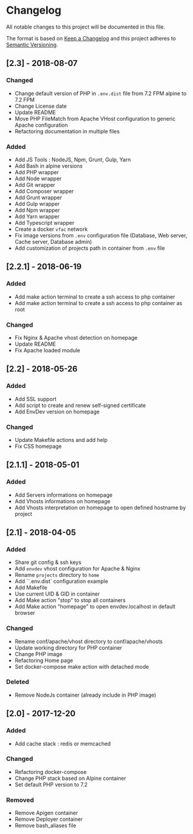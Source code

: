 # Changelog

All notable changes to this project will be documented in this file.

The format is based on [Keep a Changelog](http://keepachangelog.com/en/1.0.0/)
and this project adheres to [Semantic Versioning](http://semver.org/spec/v2.0.0.html).

## [2.3] - 2018-08-07

### Changed

- Change default version of PHP in `.env.dist` file from 7.2 FPM alpine to 7.2 FPM
- Change License date
- Update README
- Move PHP FileMatch from Apache VHost configuration to generic Apache configuration
- Refactoring documentation in multiple files

### Added

- Add JS Tools : NodeJS, Npm, Grunt, Gulp, Yarn
- Add Bash in alpine versions
- Add PHP wrapper
- Add Node wrapper
- Add Git wrapper
- Add Composer wrapper
- Add Grunt wrapper
- Add Gulp wrapper
- Add Npm wrapper
- Add Yarn wrapper
- Add Typescript wrapper
- Create a docker `vfac` network
- Fix image versions from `.env` configuration file (Database, Web server, Cache server, Database admin)
- Add customization of projects path in container from `.env` file

## [2.2.1] - 2018-06-19

### Added

- Add make action terminal to create a ssh access to php container
- Add make action terminal to create a ssh access to php container as root

### Changed

- Fix Nginx & Apache vhost detection on homepage
- Update README
- Fix Apache loaded module

## [2.2] - 2018-05-26

### Added

- Add SSL support
- Add script to create and renew self-signed certificate
- Add EnvDev version on homepage

### Changed

- Update Makefile actions and add help
- Fix CSS homepage

## [2.1.1] - 2018-05-01

### Added

- Add Servers informations on homepage
- Add Vhosts informations on homepage
- Add Vhosts interpretation on homepage to open defined hostname by project

## [2.1] - 2018-04-05

### Added

- Share git config & ssh keys
- Add `envdev` vhost configuration for Apache & Nginx
- Rename `projects` directory to `home`
- Add ``.env.dist` configuration example
- Add Makefile
- Use current UID & GID in container
- Add Make action "stop" to stop all containers
- Add Make action "homepage" to open envdev.localhost in default browser

### Changed

- Rename conf/apache/vhost directory to conf/apache/vhosts
- Update working directory for PHP container
- Change PHP image
- Refactoring Home page
- Set docker-compose make action with detached mode

### Deleted

- Remove NodeJs container (already include in PHP image)

## [2.0] - 2017-12-20

### Added

- Add cache stack : redis or memcached

### Changed

- Refactoring docker-compose
- Change PHP stack based on Alpine container
- Set default PHP version to 7.2

### Removed

- Remove Apigen container
- Remove Deployer container
- Remove bash_aliases file
